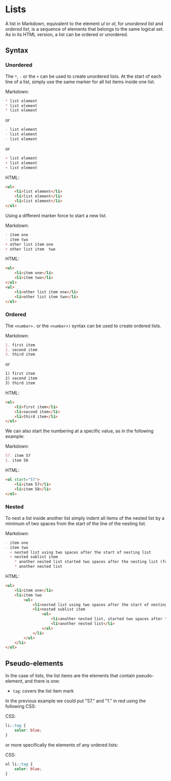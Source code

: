 
# Lists  

A list in Markdown, equivalent to the element _ul_ or _ol_, for _unordered list_ and _ordered list_, is a sequence of elements that belongs to the same logical set. As in its HTML version, a list can be ordered or unordered.

## Syntax

### Unordered 

The `*`, `-` or the `+` can be used to create unordered lists. At the start of each line of a list, simply use the same marker for all list items inside one list. 

Markdown: 

``` markdown 
* list element
* list element
* list element
```
or 

``` markdown 
- list element
- list element
- list element
```
or 

``` markdown 
+ list element
+ list element
+ list element
```

HTML:

``` html
<ul>
    <li>list element</li>
    <li>list element</li>
    <li>list element</li>
</ul>
```

Using a different marker force to start a new list. 

Markdown:

``` markdown 
- item one
- item two
+ other list item one
+ other list item  two
```

HTML:

``` html 
<ul>
    <li>item one</li>
    <li>item two</li>
</ul>
<ul>
    <li>other list item one</li>
    <li>other list item two</li>
</ul>
```


### Ordered   

The `<number>.` or the `<number>)` syntax can be used to create ordered lists.

Markdown:

``` markdown 
1. first item  
2. second item 
3. third item 
```
or 

``` markdown 
1) first item  
2) second item 
3) third item 
```

HTML:

``` html 
<ol>
    <li>first item</li>
    <li>second item</li>
    <li>third item</li>
</ol>
```

We can also start the numbering at a specific value, as in the following example:

Markdown:

``` markdown 
57. item 57
1. item 58
```

HTML:

``` html 
<ol start="57">
    <li>item 57</li>
    <li>item 58</li>
</ol>
```


### Nested 

To nest a list inside another list simply indent all items of the nested list by a minimum of two spaces from the start of the line of the nesting list. 

Markdown:

``` markdown 
- item one
- item two
  + nested list using two spaces after the start of nesting list  
  + nested sublist item 
    * another nested list started two spaces after the nesting list (four from the start)
    * another nested list
```

HTML:

``` html
<ul>
    <li>item one</li>
    <li>item two
        <ul>
            <li>nested list using two spaces after the start of nesting list </li>
            <li>nested sublist item
                <ul>
                    <li>another nested list, started two spaces after the nesting list, four spaces after the list nesting the nesting list</li>
                    <li>another nested list</li>
                </ul>
            </li>
        </ul>
    </li>
</ul>
```

## Pseudo-elements  

In the case of lists, the list items are the elements that contain pseudo-element, and there is one:

- `tag`: covers the list item mark

In the previous example we could put "57." and "1." in red using the following CSS:

CSS: 

``` css
li::tag {
    color: blue;
}
```

or more specifically the elements of any ordered lists:

CSS:

``` css
ol li::tag {
    color: blue;
}
```
